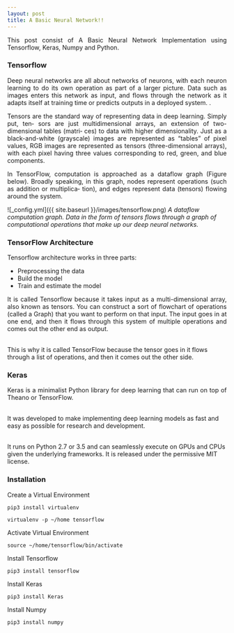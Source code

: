 ```yaml
---
layout: post
title: A Basic Neural Network!!
---
```


<p style="text-align:justify;">
This post consist of A Basic Neural Network Implementation using Tensorflow, Keras, Numpy and Python.</p>

<h3>Tensorflow</h3>

<p style="text-align:justify;">
Deep neural networks are all about networks of neurons, with each neuron learning to do its own operation as part of a larger picture. 
Data such as images enters this network as input, and flows through the network as it adapts itself at training time or predicts outputs in a deployed system.
.</p>

<p style="text-align:justify;">
Tensors are the standard way of representing data in deep learning. Simply put, ten‐ sors are just multidimensional arrays, an extension of two-dimensional 
tables (matri‐ ces) to data with higher dimensionality. Just as a black-and-white (grayscale) images are represented as “tables” of pixel values, RGB images 
are represented as tensors (three-dimensional arrays), with each pixel having three values corresponding to red, green, and blue components.</p>

<p style="text-align:justify;">
In TensorFlow, computation is approached as a dataflow graph (Figure below). Broadly speaking, in this graph, nodes represent operations (such as addition or 
multiplica‐ tion), and edges represent data (tensors) flowing around the system.</p>

![_config.yml]({{ site.baseurl }}/images/tensorflow.png)
<i>A dataflow computation graph. Data in the form of tensors flows through a graph of computational operations that make up our deep neural networks.</i>

<h3>TensorFlow Architecture</h3>

<p style="text-align:justify;">
Tensorflow architecture works in three parts:</p>

<ul>
  <li>Preprocessing the data</li>
  <li>Build the model</li>
  <li>Train and estimate the model</li>
</ul> 

<p style="text-align:justify;">
It is called Tensorflow because it takes input as a multi-dimensional array, also known as tensors. You can construct a sort of flowchart of operations (called a Graph) 
that you want to perform on that input. The input goes in at one end, and then it flows through this system of multiple operations and comes out the other end as output.
<br> <br>
  
This is why it is called TensorFlow because the tensor goes in it flows through a list of operations, and then it comes out the other side.</p>

<h3>Keras</h3>

<p style="text-align:justify;">
Keras is a minimalist Python library for deep learning that can run on top of Theano or TensorFlow.
<br> <br>

It was developed to make implementing deep learning models as fast and easy as possible for research and development.
<br> <br>

It runs on Python 2.7 or 3.5 and can seamlessly execute on GPUs and CPUs given the underlying frameworks. It is released under the permissive MIT license.</p>

<h3>Installation</h3>

Create a Virtual Environment 

```
pip3 install virtualenv

virtualenv -p ~/home tensorflow
```

Activate Virtual Environment 

```
source ~/home/tensorflow/bin/activate
```

Install Tensorflow

```
pip3 install tensorflow
```

Install Keras

```
pip3 install Keras
```
Install Numpy

```
pip3 install numpy
```

